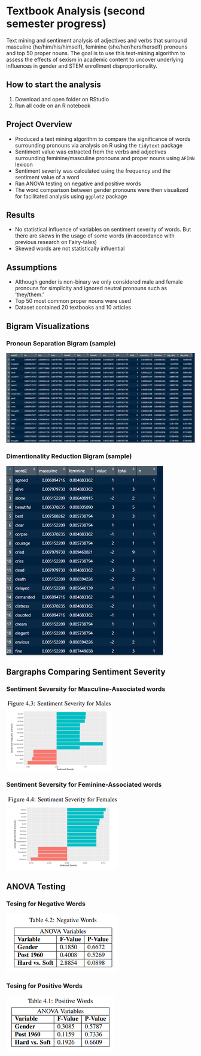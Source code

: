 # Textbook Analysis (second semester progress)
Text mining and sentiment analysis of adjectives and verbs that surround masculine (he/him/his/himself), feminine (she/her/hers/herself) pronouns and top 50 proper nouns. The goal is to use this text-mining algorithm to assess the effects of sexism in academic content to uncover underlying influences in gender and STEM enrollment disproportionality. 

## How to start the analysis
1. Download and open folder on RStudio
2. Run all code on an R notebook

## Project Overview
- Produced a text mining algorithm to compare the significance of words surrounding pronouns via analysis on R using the `tidytext` package
- Sentiment value was extracted from the verbs and adjectives surrounding feminine/masculine pronouns and proper nouns using `AFINN` lexicon
- Sentiment severity was calculated using the frequency and the sentiment value of a word
- Ran ANOVA testing on negative and positive words
- The word comparison between gender pronouns were then visualized for facilitated analysis using `ggplot2` package

## Results
- No statistical influence of variables on sentiment severity of words. But there are skews in the usage of some words (in accordance with previous research on Fairy-tales)
- Skewed words are not statistically influential

## Assumptions
- Although gender is non-binary we only considered male and female pronouns for simplicity and ignored neutral pronouns such as ‘they/them.’
- Top 50 most common proper nouns were used
- Dataset contained 20 textbooks and 10 articles 

## Bigram Visualizations

### Pronoun Separation Bigram (sample)
![alt_text](https://github.com/lylybell12/FairyTalesAnalysis/blob/main/visualizations/IntermediateBigram.PNG)

### Dimentionality Reduction Bigram (sample)
![alt_text](https://github.com/lylybell12/FairyTalesAnalysis/blob/main/visualizations/ReductionBigram.PNG)

## Bargraphs Comparing Sentiment Severity

### Sentiment Seversity for Masculine-Associated words
![alt_text](https://github.com/lylybell12/TextbookAnalysis/blob/main/TextbookAnalysisVisuals/SentimentSeverityMales.png)

### Sentiment Seversity for Feminine-Associated words
![alt_text](https://github.com/lylybell12/TextbookAnalysis/blob/main/TextbookAnalysisVisuals/SentimentSeverityFemales.png)

## ANOVA Testing

### Tesing for Negative Words
![alt_text](https://github.com/lylybell12/TextbookAnalysis/blob/main/TextbookAnalysisVisuals/ANOVANEG.png)

### Tesing for Positive Words
![alt_text](https://github.com/lylybell12/TextbookAnalysis/blob/main/TextbookAnalysisVisuals/ANOVAPOS.png)

